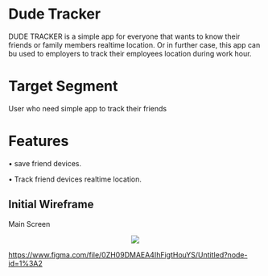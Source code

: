 # Dude Tracker

DUDE TRACKER is a simple app for everyone that wants to know their friends or family members realtime location. Or in further case, this app can bu used to employers to track their employees location during work hour.

# Target Segment

User who need simple app to track their friends

# Features

• save friend devices.

• Track friend devices realtime location.


## Initial Wireframe



Main Screen


<p align="center">
<img src="./DUDE TRACKER.jpg"\>
</p>




https://www.figma.com/file/0ZH09DMAEA4IhFigtHouYS/Untitled?node-id=1%3A2
